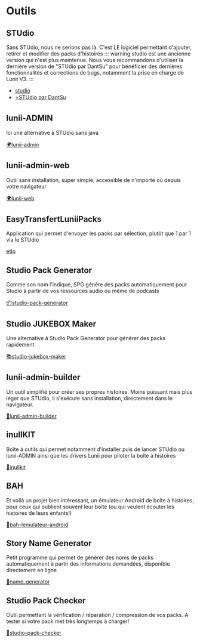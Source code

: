 # Outils 

## STUdio
Sans STUdio, nous ne serions pas là. C'est LE logiciel permettant d'ajouter, retirer et modifier des packs d'histoires
::: warning
studio est une ancienne version qui n'est plus maintenue. Nous vous recommandons d'utiliser la dernière version de "STUdio par DantSu" pour bénéficier des dernières fonctionnalités et corrections de bugs, notamment la prise en charge de Lunii V3.
:::
- [studio](https://github.com/marian-m12l/studio)
- [⭐STUdio par DantSu](https://github.com/DantSu/studio)

## lunii-ADMIN
Ici une alternative à STUdio sans java

[🌍lunii-admin](https://github.com/olup/lunii-admin)

## lunii-admin-web
Outil sans installation, super simple, accessible de n'importe où depuis votre navigateur

[🌍lunii-web](https://github.com/olup/lunii-admin-web)

## EasyTransfertLuniiPacks
Application qui permet d'envoyer les packs par sélection, plutôt que 1 par 1 via le STUdio

[etlp](https://github.com/apic-jeremy/easy-transfert-lunii-packs)

## Studio Pack Generator
Comme son nom l'indique, SPG génère des packs automatiquement pour Studio à partir de vos ressources audio ou même de podcasts

[📦studio-pack-generator](https://www.github.com/jersou/studio-pack-generator)

## Studio JUKEBOX Maker
Une alternative à Studio Pack Generator pour générer des packs rapidement

[📚studio-jukebox-maker](https://github.com/cduquesne/studio_jukeboxmaker)

## lunii-admin-builder
Un outil simplifié pour créer ses propres histoires. Moins puissant mais plus léger que STUdio, il s'exécute sans installation, directement dans le navigateur.

[🧱lunii-admin-builder](https://github.com/olup/lunii-admin-builder)

## inullKIT
Boîte à outils qui permet notamment d'installer puis de lancer STUdio ou lunii-ADMIN ainsi que les drivers Lunii pour piloter la boîte à histoires

[🔰inullkit](https://github.com/Seph29/LuniiKit_App)

## BAH
Et voilà un projet bien intéressant, un émulateur Android de boîte à histoires, pour ceux qui oublient souvent leur boîte (ou qui veulent écouter les histoires de leurs enfants!)

[📱bah-lemulateur-android](https://github.com/Cyri1/bah)

## Story Name Generator
Petit programme qui permet de générer des noms de packs automatiquement à partir des informations demandées, disponible directement en ligne

[📁name_generator](https://github.com/LuckyTheCookie/story_name_generator)

## Studio Pack Checker
Outil permettant la vérification / réparation / compression de vos packs. A tester si votre pack met très longtemps à charger!

[🧬studio-pack-checker](https://github.com/NSV/studio-pack-checker)

